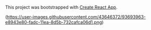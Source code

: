 This project was bootstrapped with [Create React App](https://github.com/facebook/create-react-app).

(https://user-images.githubusercontent.com/43646372/93693963-e8943e80-fadc-11ea-8d5b-732cafca06d1.png)
